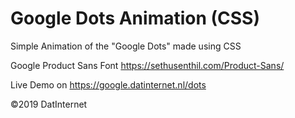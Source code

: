 # Google Dots Animation (CSS)
Simple Animation of the "Google Dots" made using CSS

Google Product Sans Font
https://sethusenthil.com/Product-Sans/

Live Demo on https://google.datinternet.nl/dots

©2019 DatInternet
